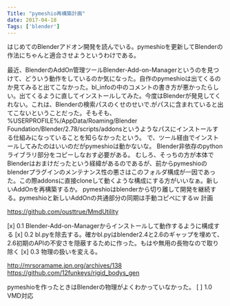 ```yaml
---
Title: "pymeshio再構築計画"
date: 2017-04-18
Tags: ['blender']
---
```


はじめてのBlenderアドオン開発を読んでいる。pymeshioを更新してBlenderの作法にちゃんと適合させようというわけである。

最近、BlenderのAddOn管理ツールBlender-Add-on-Managerというのを見つけて、どういう動作をしているのか気になった。自作のpymeshioは出てくるのか見てみると出てこなかった。bl_infoの中のコメントの書き方が悪かったらしい。出てくるように直してインストールしてみた。今度はBlenderが発見してくれない。これは、Blenderの検索パスのくせのせいで.がパスに含まれていると出てこないということだった。そもそも、%USERPROFILE%/AppData/Roaming/Blender Foundation/Blender/2.78/scripts/addonsというようなパスにインストールする仕組みになっていることを知らなかったという。
で、ツール経由でインストールしてみたのはいいのだがpymeshioは動かないな。
Blender非依存のpythonライブラリ部分をコピーしなおす必要がある。
むしろ、そっちの方が本体でBlenderはおまけだったという経緯があるのであるが、前からpymeshioのblenderプラグインのメンテナンス性の悪さはこのフォルダ構成が一因であった。この際addonsに直接cloneして動くような構成にする方がいいなぁ。新しいAddOnを再構築するか。
pymeshioはblenderから切り離して開発を継続する。pymeshioと新しいAddOnの共通部分の同期は手動コピペにするｗ
計画

https://github.com/ousttrue/MmdUtility

[x] 0.1
Blender-Add-on-Managerからインストールして動作するように構成する
[x] 0.2
bl.pyを除去する。確かbl.pyはblender2.4と2.6のギャップを埋めて、2.6初期のAPIの不安さを隠蔽するために作った。もはや無用の長物なので取り除く
[x] 0.3
物理の扱いを変える。

http://mrsoramame.jpn.org/archives/138
https://github.com/12funkeys/rigid_bodys_gen

pymeshioを作ったときはBlenderの物理がよくわかっていなかった。
[ ] 1.0
VMD対応

